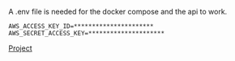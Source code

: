 A .env file is needed for the docker compose and the api to work.

```
AWS_ACCESS_KEY_ID=**********************
AWS_SECRET_ACCESS_KEY=*********************
```

[Project](https://github.com/orgs/BarnesDevelopment/projects/2)
